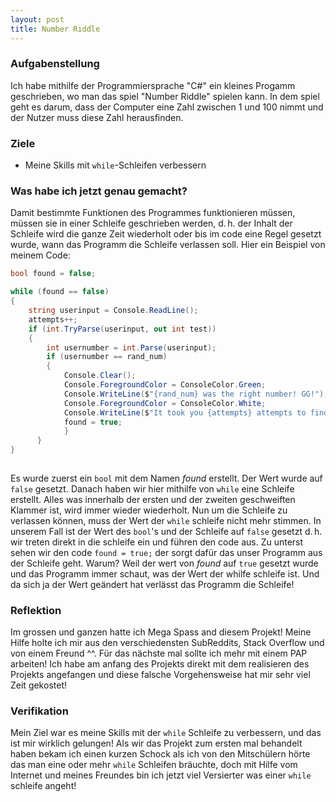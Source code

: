 ```yaml
---
layout: post
title: Number Riddle
---
```


### **Aufgabenstellung**
Ich habe mithilfe der Programmiersprache "C#" ein kleines Progamm geschrieben, wo man das spiel "Number Riddle" spielen kann.
In dem spiel geht es darum, dass der Computer eine Zahl zwischen 1 und 100 nimmt und der Nutzer muss diese Zahl herausfinden.


### **Ziele**
- Meine Skills mit `while`-Schleifen verbessern


### **Was habe ich jetzt genau gemacht?**
Damit bestimmte Funktionen des Programmes funktionieren müssen, müssen sie in einer Schleife geschrieben werden, d. h. der Inhalt der Schleife wird die ganze Zeit wiederholt oder bis im code eine Regel gesetzt wurde, wann das Programm die Schleife verlassen soll. Hier ein Beispiel von meinem Code:

```csharp
bool found = false;

while (found == false)
{
    string userinput = Console.ReadLine();
    attempts++;
    if (int.TryParse(userinput, out int test))
    {
        int usernumber = int.Parse(userinput);
        if (usernumber == rand_num)
        {
            Console.Clear();
            Console.ForegroundColor = ConsoleColor.Green;
            Console.WriteLine($"{rand_num} was the right number! GG!");
            Console.ForegroundColor = ConsoleColor.White;
            Console.WriteLine($"It took you {attempts} attempts to find out the right number!");
            found = true;
            }
      }
}
          
 ```
Es wurde zuerst ein `bool` mit dem Namen _found_ erstellt. Der Wert wurde auf `false` gesetzt.
Danach haben wir hier mithilfe von `while` eine Schleife erstellt. Alles was innerhalb der ersten und der zweiten geschweiften Klammer ist, wird immer wieder wiederholt. Nun um die Schleife zu verlassen können, muss der Wert der `while` schleife nicht mehr stimmen. In unserem Fall ist der Wert des `bool`'s und der Schleife auf `false` gesetzt d. h. wir treten direkt in die schleife ein und führen den code aus. Zu unterst sehen wir den code `found = true;` der sorgt dafür das unser Programm aus der Schleife geht. Warum? Weil der wert von _found_ auf `true` gesetzt wurde und das Programm immer schaut, was der Wert der whilfe schleife ist. Und da sich ja der Wert geändert hat verlässt das Programm die Schleife!

### **Reflektion**
Im grossen und ganzen hatte ich Mega Spass and diesem Projekt! Meine Hilfe holte ich mir aus den verschiedensten SubReddits, Stack Overflow und von einem Freund ^^. Für das nächste mal sollte ich mehr mit einem PAP arbeiten! Ich habe am anfang des Projekts direkt mit dem realisieren des Projekts angefangen und diese falsche Vorgehensweise hat mir sehr viel Zeit gekostet!

### **Verifikation**
Mein Ziel war es meine Skills mit der `while` Schleife zu verbessern, und das ist mir wirklich gelungen! Als wir das Projekt zum ersten mal behandelt haben bekam ich einen kurzen Schock als ich von den Mitschülern hörte das man eine oder mehr `while` Schleifen bräuchte, doch mit Hilfe vom Internet und meines Freundes bin ich jetzt viel Versierter was einer `while` schleife angeht!
